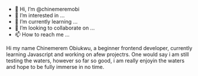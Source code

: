 - 👋 Hi, I’m @chinemeremobi
- 👀 I’m interested in ...
- 🌱 I’m currently learning ...
- 💞️ I’m looking to collaborate on ...
- 📫 How to reach me ...

<!---
chinemeremobi/chinemeremobi is a ✨ special ✨ repository because its `README.md` (this file) appears on your GitHub profile.
You can click the Preview link to take a look at your changes.
--->
Hi my name Chinemerem Obiukwu, a beginner frontend developer, currently learning Javascript and working on afew projectrs.
One would say i am still testing the waters, however so far so good, i am really enjoyin the waters and hope to be fully immerse in no time.
